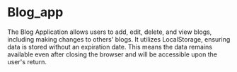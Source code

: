 # Blog_app
The Blog Application allows users to add, edit, delete, and view blogs, including making changes to others' blogs. It utilizes LocalStorage, ensuring data is stored without an expiration date. This means the data remains available even after closing the browser and will be accessible upon the user's return.
